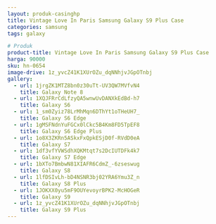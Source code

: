 ```yaml
---
layout: produk-casinghp
title: Vintage Love In Paris Samsung Galaxy S9 Plus Case
categories: samsung
tags: galaxy

# Produk
product-title: Vintage Love In Paris Samsung Galaxy S9 Plus Case
harga: 90000
sku: hn-0654
image-drive: 1z_yvcZ41K1XUrOZu_dqNNhjvJGpOTnbj
gallery:
  - url: 1jrgZK1MTZ8bn0z30uTt-UV3QW7MVfvN4
    title: Galaxy Note 8
  - url: 1XQJFRrCdLfzyQA5wnwUvDANXkEdBd-h7
    title: Galaxy S6
  - url: 1_sm0Zyiz78LrMhMqn6DThYt1oTHeUH7_
    title: Galaxy S6 Edge
  - url: 1gMSFNdnYuFGCx0lCkc5B4Km8FD5TpEF8
    title: Galaxy S6 Edge Plus
  - url: 1o8X3ZKRn5ASkxFxQpkESjD0f-RVdD0eA
    title: Galaxy S7
  - url: 1df3vfYVWSdhXQKMtqt7s2DcIUTDFk4k7
    title: Galaxy S7 Edge
  - url: 1bXTo7BmbwN81XIAFR6CdmZ_-6zseswug
    title: Galaxy S8
  - url: 1lfDSIvLh-bD4NSNR3bj02YRA6Ymu3Z_n
    title: Galaxy S8 Plus
  - url: 1JOKXX0yu5mF9OUYevoyrBPK2-McHOGeR
    title: Galaxy S9
  - url: 1z_yvcZ41K1XUrOZu_dqNNhjvJGpOTnbj
    title: Galaxy S9 Plus
---
```

